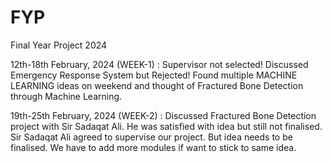 # FYP
Final Year Project 2024

12th-18th February, 2024 (WEEK-1) : 
Supervisor not selected!
Discussed Emergency Response System but Rejected!
Found multiple MACHINE LEARNING ideas on weekend and thought of Fractured Bone Detection through Machine Learning.

19th-25th February, 2024 (WEEK-2) : 
Discussed Fractured Bone Detection project with Sir Sadaqat Ali. 
He was satisfied with idea but still not finalised. 
Sir Sadaqat Ali agreed to supervise our project. 
But idea needs to be finalised. 
We have to add more modules if want to stick to same idea.

